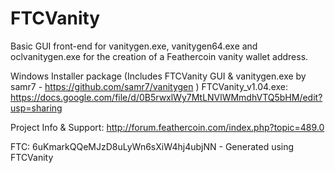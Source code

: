 FTCVanity
=========

Basic GUI front-end for vanitygen.exe, vanitygen64.exe and oclvanitygen.exe for the creation of a Feathercoin vanity wallet address.

Windows Installer package (Includes FTCVanity GUI & vanitygen.exe by samr7 - https://github.com/samr7/vanitygen )
FTCVanity_v1.04.exe:
https://docs.google.com/file/d/0B5rwxlWy7MtLNVlWMmdhVTQ5bHM/edit?usp=sharing

Project Info & Support:
http://forum.feathercoin.com/index.php?topic=489.0


FTC: 6uKmarkQQeMJzD8uLyWn6sXiW4hj4ubjNN - Generated using FTCVanity


